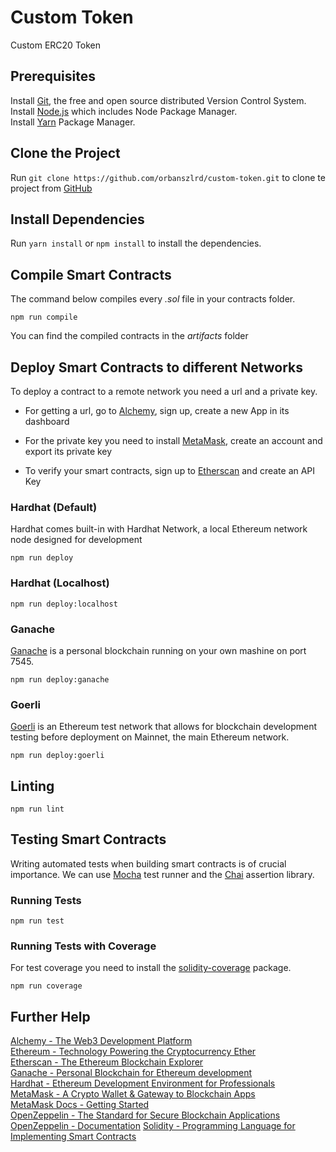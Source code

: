 # Custom Token

Custom ERC20 Token

## Prerequisites

Install [Git](https://git-scm.com/book/en/v2/Getting-Started-Installing-Git), the free and open source distributed Version Control System.  
Install [Node.js](https://nodejs.org/) which includes Node Package Manager.  
Install [Yarn](https://yarnpkg.com) Package Manager.  

## Clone the Project

Run `git clone https://github.com/orbanszlrd/custom-token.git` to clone te project from [GitHub](https://github.com/orbanszlrd/custom-token)

## Install Dependencies

Run `yarn install` or `npm install` to install the dependencies.

## Compile Smart Contracts

The command below compiles every *.sol* file in your contracts folder.

```shell
npm run compile
```

You can find the compiled contracts in the *artifacts* folder

## Deploy Smart Contracts to different Networks

To deploy a contract to a remote network you need a url and a private key.  

- For getting a url, go to [Alchemy](https://alchemy.com/?r=7b980bb14402be0b), sign up, create a new App in its dashboard

- For the private key you need to install [MetaMask](https://metamask.io/), create an account and export its private key

- To verify your smart contracts, sign up to [Etherscan](https://etherscan.io/) and create an API Key

### Hardhat (Default)

Hardhat comes built-in with Hardhat Network, a local Ethereum network node designed for development

```shell
npm run deploy
```

### Hardhat (Localhost)

```shell
npm run deploy:localhost
```

### Ganache

[Ganache](https://trufflesuite.com/ganache/) is a personal blockchain running on your own mashine on port 7545.

```shell
npm run deploy:ganache
```

### Goerli

[Goerli](https://goerli.net/) is an Ethereum test network that allows for blockchain development testing before deployment on Mainnet, the main Ethereum network.

```shell
npm run deploy:goerli
```

## Linting

```shell
npm run lint
```

## Testing Smart Contracts

Writing automated tests when building smart contracts is of crucial importance.
We can use [Mocha](https://mochajs.org/) test runner and the [Chai](https://www.chaijs.com/) assertion library.

### Running Tests

```shell
npm run test
```

### Running Tests with Coverage

For test coverage you need to install the [solidity-coverage](https://www.npmjs.com/package/solidity-coverage) package.

```shell
npm run coverage
```


## Further Help

[Alchemy - The Web3 Development Platform](https://alchemy.com/?r=7b980bb14402be0b)  
[Ethereum - Technology Powering the Cryptocurrency Ether](https://ethereum.org/)  
[Etherscan - The Ethereum Blockchain Explorer](https://etherscan.io/)  
[Ganache - Personal Blockchain for Ethereum development](https://trufflesuite.com/ganache/)  
[Hardhat - Ethereum Development Environment for Professionals](https://hardhat.org/)  
[MetaMask - A Crypto Wallet & Gateway to Blockchain Apps](https://metamask.io/)  
[MetaMask Docs - Getting Started](https://docs.metamask.io)  
[OpenZeppelin - The Standard for Secure Blockchain Applications](https://www.openzeppelin.com/)  
[OpenZeppelin - Documentation](https://docs.openzeppelin.com/)
[Solidity - Programming Language for Implementing Smart Contracts](https://docs.soliditylang.org/)  
